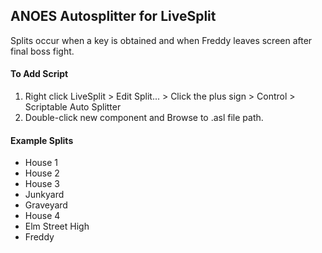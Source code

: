 ## ANOES Autosplitter for LiveSplit <br />
Splits occur when a key is obtained and when Freddy leaves screen after final boss fight. <br />
#### To Add Script <br />
1. Right click LiveSplit > Edit Split... > Click the plus sign > Control > Scriptable Auto Splitter <br />
1. Double-click new component and Browse to .asl file path. <br />
#### Example Splits <br />
* House 1
* House 2
* House 3
* Junkyard
* Graveyard
* House 4
* Elm Street High
* Freddy